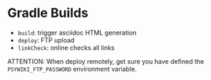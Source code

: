 # Gradle Builds

* `build`: trigger asciidoc HTML generation
* `deploy`: FTP upload
* `linkCheck`: online checks all links

ATTENTION: When deploy remotely, get sure you have defined the `PSYWIKI_FTP_PASSWORD` environment variable.

